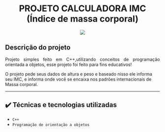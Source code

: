 <h1 align="center"> PROJETO CALCULADORA IMC (Índice de massa corporal) </h1>

<p align="center">
<img src="http://img.shields.io/static/v1?label=STATUS&message=CONCLUIDO&color=GREEN&style=for-the-badge"/>
</p>

## Descrição do projeto 

<p align="justify">
  Projeto simples feito em C++,utilizando conceitos de programação orientada a objetos, esse projeto foi feito para fins educativos!
  
  O projeto pede seus dados de altura e peso e baseado nisso ele informa seu IMC, e informa onde você se encaixa nos padrões internacionais de Massa corporal.
</p>

----

## ✔️ Técnicas e tecnologias utilizadas

- ``C++``
- ``Programação de orientação a objetos``
